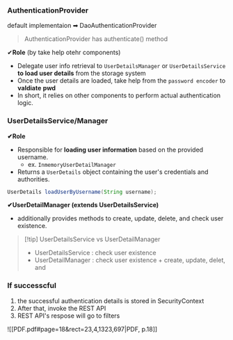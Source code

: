 ### AuthenticationProvider
default implementaion ➡ DaoAuthenticationProvider

> AuthenticationProvider has authenticate() method


✔**Role** (by take help otehr components)
- Delegate user info retrieval to `UserDetailsManager` or `UserDetailsService` **to load user details** from the storage system
- Once the user details are loaded, take help from the `password encoder` to **valdiate** **pwd**
- In short, it relies on other components to perform actual authentication logic.


### UserDetailsService/Manager
**✔Role**
- Responsible for **loading user information** based on the provided username.
	- ex. `InmemoryUserDetailManager` 
- Returns a `UserDetails` object containing the user's credentials and authorities.
```java
UserDetails loadUserByUsername(String username);
```

**✔UserDetailManager (extends UserDetailsService)**
- additionally provides methods to create, update, delete, and check user existence.

>[!tip] UserDetailsService vs UserDetailManager
>- UserDetailsService : check user existence 
>- UserDetailManager : check user existence + create, update, delet, and 


### If successcful 

1. the successful authentication details is stored in SecurityContext
2. After that, invoke the REST API 
3. REST API's respose will go to filters 




![[PDF.pdf#page=18&rect=23,4,1323,697|PDF, p.18]]





